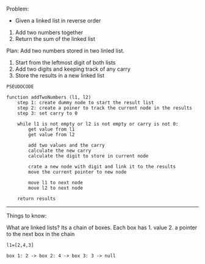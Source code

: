 Problem:

- Given a linked list in reverse order

1. Add two numbers together
2. Return the sum of the linked list

Plan:
Add two numbers stored in two linled list.

1. Start from the leftmost digit of both lists
2. Add two digits and keeping track of any carry
3. Store the results in a new linked list

```
PSEUDOCODE

function addTwoNumbers (l1, l2)
    step 1: create dummy node to start the result list
    step 2: create a poiner to track the current node in the results
    step 3: set carry to 0

    while l1 is not empty or l2 is not empty or carry is not 0:
        get value from l1
        get value from l2

        add two values and the carry
        calculate the new carry
        calculate the digit to store in current node

        crate a new node with digit and link it to the results
        move the current pointer to new node

        move l1 to next node
        move l2 to next node

    return results
```

<hr/>

Things to know:

What are linked lists?
Its a chain of boxes. Each box has 1. value 2. a pointer to the next box in the chain

```
l1=[2,4,3]

box 1: 2 -> box 2: 4 -> box 3: 3 -> null
```
